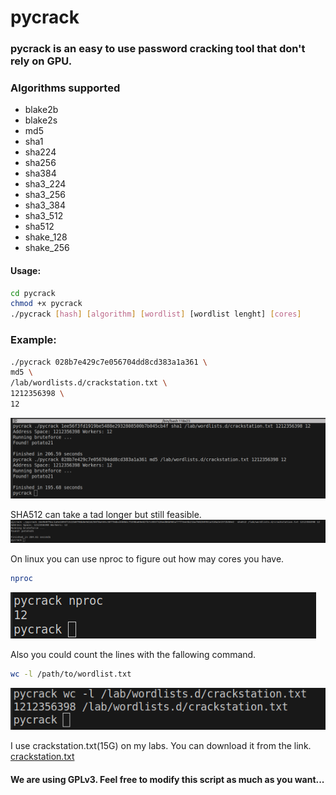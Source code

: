 # pycrack

### pycrack is an easy to use password cracking tool that don't rely on GPU.  

### Algorithms supported
* blake2b  
* blake2s
* md5  
* sha1  
* sha224  
* sha256  
* sha384  
* sha3_224  
* sha3_256  
* sha3_384  
* sha3_512  
* sha512  
* shake_128  
* shake_256


#### Usage:
```bash
cd pycrack
chmod +x pycrack
./pycrack [hash] [algorithm] [wordlist] [wordlist lenght] [cores]

```

### Example: 
```bash
./pycrack 028b7e429c7e056704dd8cd383a1a361 \
md5 \
/lab/wordlists.d/crackstation.txt \
1212356398 \
12
```

![alt text](./images/potato21.png)

SHA512 can take a tad longer but still feasible.
![alt text](./images/sha512.png)

On linux you can use nproc to figure out how may cores you have.
```bash
nproc
```

![alt text](./images/cpus.png)


Also you could count the lines with the fallowing command.
```bash
wc -l /path/to/wordlist.txt
```

![alt text](./images/wc.png)


I use crackstation.txt(15G) on my labs. You can download it from the link.
[crackstation.txt](https://crackstation.net/crackstation-wordlist-password-cracking-dictionary.htm)

#### We are using GPLv3. Feel free to modify this script as much as you want...
